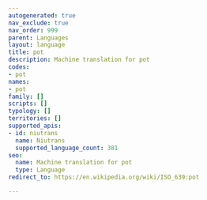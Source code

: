 ```yaml
---
autogenerated: true
nav_exclude: true
nav_order: 999
parent: Languages
layout: language
title: pot
description: Machine translation for pot
codes:
- pot
names:
- pot
family: []
scripts: []
typology: []
territories: []
supported_apis:
- id: niutrans
  name: Niutrans
  supported_language_count: 381
seo:
  name: Machine translation for pot
  type: Language
redirect_to: https://en.wikipedia.org/wiki/ISO_639:pot

---
```


